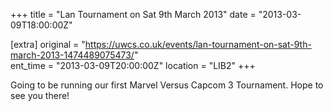 +++
title = "Lan Tournament on Sat 9th March 2013"
date = "2013-03-09T18:00:00Z"

[extra]
original = "https://uwcs.co.uk/events/lan-tournament-on-sat-9th-march-2013-1474489075473/"    
ent_time = "2013-03-09T20:00:00Z"
location = "LIB2"
+++

Going to be running our first Marvel Versus Capcom 3 Tournament. Hope to see you there\!

